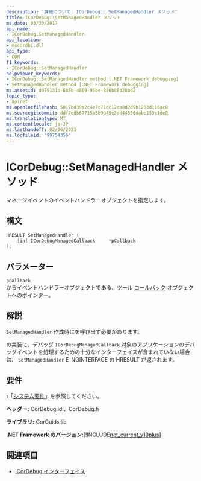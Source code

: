 ```yaml
---
description: '詳細について: ICorDebug:: SetManagedHandler メソッド'
title: ICorDebug::SetManagedHandler メソッド
ms.date: 03/30/2017
api_name:
- ICorDebug.SetManagedHandler
api_location:
- mscordbi.dll
api_type:
- COM
f1_keywords:
- ICorDebug::SetManagedHandler
helpviewer_keywords:
- ICorDebug::SetManagedHandler method [.NET Framework debugging]
- SetManagedHandler method [.NET Framework debugging]
ms.assetid: d079131b-685b-4869-95be-826b88d28bd2
topic_type:
- apiref
ms.openlocfilehash: 5817bd39a2c4e7c71dc12ca8d2d9b1263d116ac8
ms.sourcegitcommit: ddf7edb67715a5b9a45e3dd44536dabc153c1de0
ms.translationtype: MT
ms.contentlocale: ja-JP
ms.lasthandoff: 02/06/2021
ms.locfileid: "99754356"
---
```

# <a name="icordebugsetmanagedhandler-method"></a>ICorDebug::SetManagedHandler メソッド

マネージイベントのイベントハンドラーオブジェクトを指定します。  
  
## <a name="syntax"></a>構文  
  
```cpp  
HRESULT SetManagedHandler (  
    [in] ICorDebugManagedCallback     *pCallback  
);  
```  
  
## <a name="parameters"></a>パラメーター  

 `pCallback`  
 からイベントハンドラーオブジェクトである、ツール [コールバック](icordebugmanagedcallback-interface.md) オブジェクトへのポインター。  
  
## <a name="remarks"></a>解説  

 `SetManagedHandler` 作成時にを呼び出す必要があります。  
  
 の実装に、デバッグ `ICorDebugManagedCallback` 対象のアプリケーションのデバッグイベントを処理するための十分なインターフェイスが含まれていない場合は、 `SetManagedHandler` E_NOINTERFACE の HRESULT が返されます。  
  
## <a name="requirements"></a>要件  

 **:**「[システム要件](../../get-started/system-requirements.md)」を参照してください。  
  
 **ヘッダー:** CorDebug.idl、CorDebug.h  
  
 **ライブラリ:** CorGuids.lib  
  
 **.NET Framework のバージョン:**[!INCLUDE[net_current_v10plus](../../../../includes/net-current-v10plus-md.md)]  
  
## <a name="see-also"></a>関連項目

- [ICorDebug インターフェイス](icordebug-interface.md)
